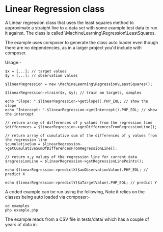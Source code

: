 # Linear Regression class

A Linear regression class that uses the least squares method to approximate a straight line to a data set
with some example test data to run it against. The class is called \MachineLearning\Regression\LeastSquares.

The example uses composer to generate the class auto loader even though there are no dependencies, as in a larger project
you'd include with composer.

Usage:-

    $x = [...]; // target values
    $y = [...]; // observation values

    $linearRegression = new \MachineLearning\Regression\LeastSquares();
    
    $linearRegression->train($x, $y); // train on targets, samples

    echo "Slope: ".$linearRegression->getSlope().PHP_EOL; // show the slope
    echo "Intercept: ".$linearRegression->getIntercept().PHP_EOL; // show the intercept
        
    // return array of differences of y values from the regression line
    $differences = $linearRegression->getDifferencesFromRegressionLine();
    
    // return array of cumulative sum of the differences of y values from the regression line
    $cumulativeSum = $linearRegression->getCumulativeSumOfDifferencesFromRegressionLine();
    
    // return x,y values of the regression line for current data
    $regressionLine = $linearRegression->getRegressionLinePoints();

    echo $linearRegression->predictX($anObservationValue).PHP_EOL; // predict X

    echo $linearRegression->predictY($aTargetValue).PHP_EOL; // predict Y


A coded example can be run using the following, Note it relies on the classes being auto loaded via composer:-

    cd examples
    php example.php
    
    
The example reads from a CSV file in tests/data/ which has a couple of years of data in.